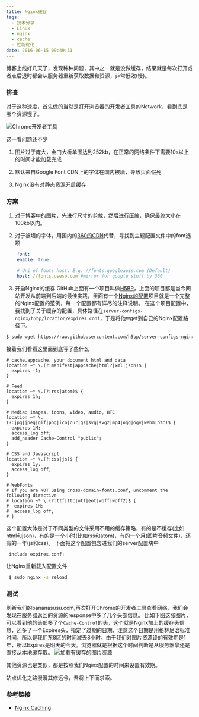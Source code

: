 ```yaml
---
title: Nginx缓存
tags:
  - 技术分享
  - Linux
  - nginx
  - cache
  - 性能优化
date: 2016-06-15 09:49:51
---
```


博客上线好几天了，发现种种问题，其中之一就是没做缓存，结果就是每次打开或者点后退时都会从服务器重新获取数据和资源，非常低效(慢)。

<!-- more -->

### 排查

对于这种速度，首先做的当然是打开浏览器的开发者工具的Network，看到底是哪个资源慢了。

![Chrome开发者工具](/images/cache-with-nginx/blog_network_no_cache-min.png "Chrome开发者工具")

这一看问题还不少

1. 图片过于庞大，金门大桥单图达到252kb，在正常的网络条件下需要10s以上的时间才能加载完成

2. 默认来自Google Font CDN上的字体在国内被墙，导致页面假死

3. Nginx没有对静态资源开启缓存

### 方案

1. 对于博客中的图片，先进行尺寸的剪裁，然后进行压缩，确保最终大小在100kb以内。

2. 对于被墙的字体，用国内的[360的CDN](http://libs.useso.com/)代替，寻找到主题配置文件中的font选项
``` yaml
	font:
	enable: true

	# Uri of fonts host. E.g. //fonts.googleapis.com (Default)
	host: //fonts.useso.com #mirror for google stuff by 360
```

3. 开启Nginx的缓存
GitHub上面有一个项目叫做[H5BP](https://h5bp.github.io/)，上面的项目都是当今网站开发从前端到后端的最佳实践，里面有一个[Nginx的配置](https://github.com/h5bp/server-configs-nginx)项目就是一个完整的Nginx配置的范例，每一个配置都有详尽的注释说明。
在这个项目配置中，我找到了关于缓存的配置，具体路径在`server-configs-nginx/h5bp/location/expires.conf`，于是将他wget到自己的Nginx配置路径下。
``` bash
$ sudo wget https://raw.githubusercontent.com/h5bp/server-configs-nginx/master/h5bp/location/expires.conf
```
接着我们看看这里面到底写了些什么
   ``` nginx
   # cache.appcache, your document html and data
   location ~* \.(?:manifest|appcache|html?|xml|json)$ {
     expires -1;
   }
   
   # Feed
   location ~* \.(?:rss|atom)$ {
     expires 1h;
   }
   
   # Media: images, icons, video, audio, HTC
   location ~* \.(?:jpg|jpeg|gif|png|ico|cur|gz|svg|svgz|mp4|ogg|ogv|webm|htc)$ {
     expires 1M;
     access_log off;
     add_header Cache-Control "public";
   }
   
   # CSS and Javascript
   location ~* \.(?:css|js)$ {
     expires 1y;
     access_log off;
   }
   
   # WebFonts
   # If you are NOT using cross-domain-fonts.conf, uncomment the following directive
   # location ~* \.(?:ttf|ttc|otf|eot|woff|woff2)$ {
   #  expires 1M;
   #  access_log off;
   # }
   ```
这个配置大体是对于不同类型的文件采用不用的缓存策略，有的是不缓存(比如html和json)，有的是一个小时(比如rss和atom)，有的一个月(图片音频文件)，还有的一年(js和css)。
下面把这个配置包含进我们的server配置块中
   ``` nginx
	include expires.conf;
   ```
让Nginx重新载入配置文件
   ``` bash
	$ sudo nginx -s reload
   ```

### 测试

刷新我们的bananasusu.com,再次打开Chrome的开发者工具查看网络，我们会发现在服务器返回的资源的response中多了几个头部信息。
比如下图这张图片，可以看到他的头部多了个`Cache-Control`的头，这个就是Nginx加上的缓存头信息，还多了一个Expires头，指定了过期的日期，注意这个日期是用格林尼治标准时间，所以是我们东8区的时间减去8小时。由于我们对图片资源设的有效期是1年，所以Expires是明天的今天。浏览器就是根据这个时间判断是从服务器拿还是直接从本地缓存取。
![加载有缓存的图片资源](/images/cache-with-nginx/blog_image_with_cache-min.png "加载有缓存的图片资源")

其他资源也是类似，都是按照我们Nginx配置的时间来设置有效期。

站点优化之路漫漫其修远兮，吾将上下而求索。

### 参考链接

- [Nginx Caching](https://serversforhackers.com/nginx-caching)